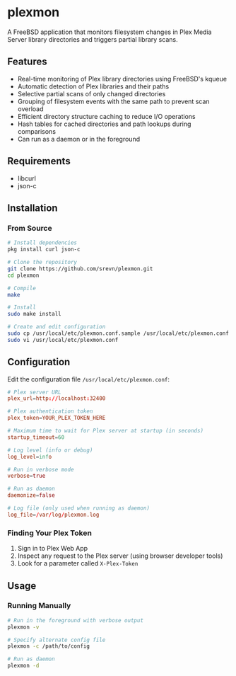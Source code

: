 # plexmon

A FreeBSD application that monitors filesystem changes in Plex Media Server library directories and triggers partial library scans.

## Features

- Real-time monitoring of Plex library directories using FreeBSD's kqueue
- Automatic detection of Plex libraries and their paths
- Selective partial scans of only changed directories
- Grouping of filesystem events with the same path to prevent scan overload
- Efficient directory structure caching to reduce I/O operations
- Hash tables for cached directories and path lookups during comparisons
- Can run as a daemon or in the foreground

## Requirements

- libcurl
- json-c

## Installation

### From Source

```bash
# Install dependencies
pkg install curl json-c

# Clone the repository
git clone https://github.com/srevn/plexmon.git
cd plexmon

# Compile
make

# Install
sudo make install

# Create and edit configuration
sudo cp /usr/local/etc/plexmon.conf.sample /usr/local/etc/plexmon.conf
sudo vi /usr/local/etc/plexmon.conf
```

## Configuration

Edit the configuration file `/usr/local/etc/plexmon.conf`:

```conf
# Plex server URL
plex_url=http://localhost:32400

# Plex authentication token
plex_token=YOUR_PLEX_TOKEN_HERE

# Maximum time to wait for Plex server at startup (in seconds)
startup_timeout=60

# Log level (info or debug)
log_level=info

# Run in verbose mode
verbose=true

# Run as daemon
daemonize=false

# Log file (only used when running as daemon)
log_file=/var/log/plexmon.log
```

### Finding Your Plex Token

1. Sign in to Plex Web App
2. Inspect any request to the Plex server (using browser developer tools)
3. Look for a parameter called `X-Plex-Token`

## Usage

### Running Manually

```bash
# Run in the foreground with verbose output
plexmon -v

# Specify alternate config file
plexmon -c /path/to/config

# Run as daemon
plexmon -d
```